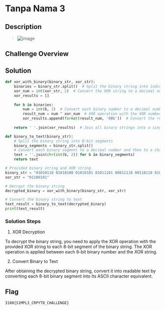 # Tanpa Nama 3
## Description
> ![image](https://github.com/user-attachments/assets/ea3f9085-b195-44aa-83cd-5bc1bea55ad6)
## Challenge Overview

## Solution
```py
def xor_with_binary(binary_str, xor_str):
    binaries = binary_str.split()  # Split the binary string into individual binary numbers
    xor_num = int(xor_str, 2)  # Convert the XOR string to a decimal number
    xor_results = []
    
    for b in binaries:
        num = int(b, 2)  # Convert each binary number to a decimal number
        result_num = num ^ xor_num  # XOR operation with the XOR number
        xor_results.append(format(result_num, '08b'))  # Convert the result back to an 8-bit binary string
    
    return ' '.join(xor_results)  # Join all binary strings into a single string

def binary_to_text(binary_str):
    # Split the binary string into 8-bit segments
    binary_segments = binary_str.split()
    # Convert each binary segment to a decimal number and then to a character
    text = ''.join(chr(int(b, 2)) for b in binary_segments)
    return text

# Provided binary string and XOR string
binary_str = "01010110 01010100 01010101 01011101 00011110 00110110 01010100 00101000 00110101 00101001 01010110 00111010 00100110 00110111 00110101 00111100 00110001 01010101 00111010 00100110 00101101 00100100 00101001 00101001 00100000 00101011 00100010 00100000 00011000"
xor_str = "01100101"

# Decrypt the binary string
decrypted_binary = xor_with_binary(binary_str, xor_str)

# Convert the binary string to text
text_result = binary_to_text(decrypted_binary)
print(text_result)
```
### Solution Steps

1. XOR Decryption
   
To decrypt the binary string, you need to apply the XOR operation with the provided XOR string to each 8-bit segment of the binary string. The XOR operation is applied between each 8-bit binary number and the XOR string.

2. Convert Binary to Text

After obtaining the decrypted binary string, convert it into readable text by converting each 8-bit binary segment into its ASCII character equivalent.

## Flag
```
3108{S1MPL3_CRPYT0_CHALLENGE}
```
